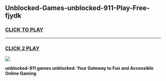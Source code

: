 
## Unblocked-Games-unblocked-911-Play-Free-fjydk
<h3>
<a href="https://premium76.site?title=unblocked-911&ref=10A">CLICK TO PLAY</a></h3>
<hr>

<h3>
<a href="https://premium76.site?title=unblocked-911&ref=10A">CLICK 2 PLAY</a>
  
</h3>

<a href="https://premium76.site?title=unblocked-911&ref=10A"><img src="https://clearcache.store/games.png"></a>


**unblocked-911 games unblocked: Your Gateway to Fun and Accessible Online Gaming**
